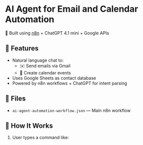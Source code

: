 # AI Agent for Email and Calendar Automation

🔧 Built using [n8n](https://n8n.io) + ChatGPT 4.1 mini + Google APIs

## 🚀 Features

- Natural language chat to:
  - ✉️ Send emails via Gmail
  - 📅 Create calendar events
- Uses Google Sheets as contact database
- Powered by n8n workflows + ChatGPT for intent parsing

## 📂 Files

- `ai-agent-automation-workflow.json` — Main n8n workflow

## 🧠 How It Works

1. User types a command like:
